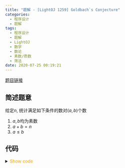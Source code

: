 ```yaml
---
title: "题解 - [LightOJ 1259] Goldbach`s Conjecture"
categories:
  - 程序设计
  - 题解
tags:
  - 程序设计
  - 题解
  - LightOJ
  - 数学
  - 数论
  - 素数/质数
  - 筛法
date: 2020-07-25 00:19:21
---
```


[题目链接](https://vjudge.net/problem/LightOJ-1259/origin)

<!-- more -->

## 简述题意

给定$n$, 统计满足如下条件的数对$(a,b)$个数

1. $a,b$均为素数
1. $a+b=n$
1. $a\leqslant b$

## 代码

<details>
<summary><font color='orange'>Show code</font></summary>

{% icodeweb cpa lang:cpp LightOJ/1259/0.cpp %}

</details>
